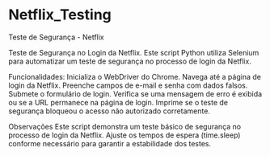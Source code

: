 # Netflix_Testing
Teste de Segurança - Netflix

Teste de Segurança no Login da Netflix.
Este script Python utiliza Selenium para automatizar um teste de segurança no processo de login da Netflix.


Funcionalidades:
Inicializa o WebDriver do Chrome.
Navega até a página de login da Netflix.
Preenche campos de e-mail e senha com dados falsos.
Submete o formulário de login.
Verifica se uma mensagem de erro é exibida ou se a URL permanece na página de login.
Imprime se o teste de segurança bloqueou o acesso não autorizado corretamente.

Observações
Este script demonstra um teste básico de segurança no processo de login da Netflix.
Ajuste os tempos de espera (time.sleep) conforme necessário para garantir a estabilidade dos testes.

